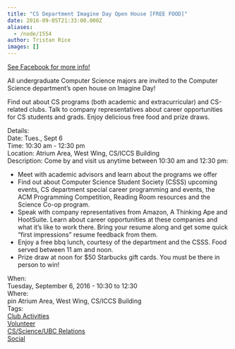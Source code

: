 ```yaml
---
title: "CS Department Imagine Day Open House [FREE FOOD]"
date: 2016-09-05T21:33:00.000Z
aliases:
  - /node/1554
author: Tristan Rice
images: []
---
```


<div class="field field-name-body field-type-text-with-summary field-label-hidden"><div class="field-items"><div class="field-item even"><p><a href="https://www.facebook.com/events/175531906214466/">See Facebook for more info!</a></p>
<p>All undergraduate Computer Science majors are invited to the Computer Science department&#x2019;s open house on Imagine Day! </p>
<p>Find out about CS programs (both academic and extracurricular) and CS-related clubs. Talk to company representatives about career opportunities for CS students and grads. Enjoy delicious free food and prize draws.</p>
<p>Details:<br>
Date: Tues., Sept 6<br>
Time: 10:30 am - 12:30 pm<br>
Location: Atrium Area, West Wing, CS/ICCS Building<br>
Description: Come by and visit us anytime between 10:30 am and 12:30 pm:</p>
<ul>
<li>Meet with academic advisors and learn about the programs we offer
</li><li>Find out about Computer Science Student Society (CSSS) upcoming events, CS department special career programming and events, the ACM Programming Competition, Reading Room resources and the Science Co-op program.
</li><li>Speak with company representatives from Amazon, A Thinking Ape and HootSuite. Learn about career opportunities at these companies and what it&#x2019;s like to work there. Bring your resume along and get some quick &#x201C;first impressions&#x201D; resume feedback from them.
</li><li>Enjoy a free bbq lunch, courtesy of the department and the CSSS. Food served between 11 am and noon.
</li><li>Prize draw at noon for $50 Starbucks gift cards. You must be there in person to win!
</li></ul>
</div></div></div><div class="field field-name-field-dates field-type-datetime field-label-above"><div class="field-label">When:&#xA0;</div><div class="field-items"><div class="field-item even"><span class="date-display-single">Tuesday, September 6, 2016 - <span class="date-display-range"><span class="date-display-start">10:30</span> to <span class="date-display-end">12:30</span></span></span></div></div></div><div class="field field-name-field-location field-type-text field-label-above"><div class="field-label">Where:&#xA0;</div><div class="field-items"><div class="field-item even">pin Atrium Area, West Wing, CS/ICCS Building</div></div></div>    <footer>
    <div class="field field-name-field-tags field-type-taxonomy-term-reference field-label-above"><div class="field-label">Tags:&#xA0;</div><div class="field-items"><div class="field-item even"><a href="/club">Club Activities</a></div><div class="field-item odd"><a href="/club/volunteer">Volunteer</a></div><div class="field-item even"><a href="/taxonomy/term/1">CS/Science/UBC Relations</a></div><div class="field-item odd"><a href="/social">Social</a></div></div></div>      </footer>
